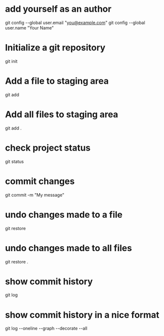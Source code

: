 # add yourself as an author
git config --global user.email "you@example.com"
git config --global user.name "Your Name"

# Initialize a git repository
git init

# Add a file to staging area
git add <file>

# Add all files to staging area
git add .

# check project status
git status

# commit changes
git commit -m "My message"

# undo changes made to a file
git restore <file>

# undo changes made to all files
git restore .

# show commit history
git log

# show commit history in a nice format
git log --oneline --graph --decorate --all
